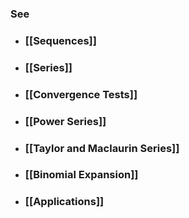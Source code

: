 ---
---

### See

- ### [[Sequences]]

- ### [[Series]]

- ### [[Convergence Tests]]

- ### [[Power Series]]

- ### [[Taylor and Maclaurin Series]]

- ### [[Binomial Expansion]]

- ### [[Applications]]